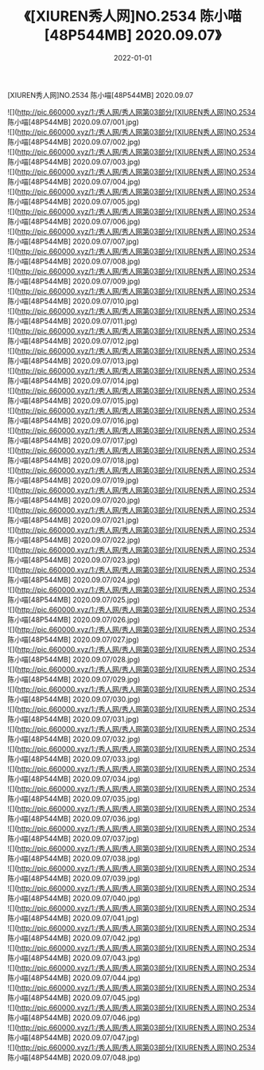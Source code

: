 ﻿---
layout: post
title:  《[XIUREN秀人网]NO.2534 陈小喵[48P544MB] 2020.09.07》
date:   2022-01-01
img: http://pic.660000.xyz/1:/秀人网/秀人网第03部分/[XIUREN秀人网]NO.2534 陈小喵[48P544MB] 2020.09.07/000.jpg
categories: [美女, 清纯, 唯美]
---

[XIUREN秀人网]NO.2534 陈小喵[48P544MB] 2020.09.07

 ![](http://pic.660000.xyz/1:/秀人网/秀人网第03部分/[XIUREN秀人网]NO.2534 陈小喵[48P544MB] 2020.09.07/001.jpg) <br>![](http://pic.660000.xyz/1:/秀人网/秀人网第03部分/[XIUREN秀人网]NO.2534 陈小喵[48P544MB] 2020.09.07/002.jpg) <br>![](http://pic.660000.xyz/1:/秀人网/秀人网第03部分/[XIUREN秀人网]NO.2534 陈小喵[48P544MB] 2020.09.07/003.jpg) <br>![](http://pic.660000.xyz/1:/秀人网/秀人网第03部分/[XIUREN秀人网]NO.2534 陈小喵[48P544MB] 2020.09.07/004.jpg) <br>![](http://pic.660000.xyz/1:/秀人网/秀人网第03部分/[XIUREN秀人网]NO.2534 陈小喵[48P544MB] 2020.09.07/005.jpg) <br>![](http://pic.660000.xyz/1:/秀人网/秀人网第03部分/[XIUREN秀人网]NO.2534 陈小喵[48P544MB] 2020.09.07/006.jpg) <br>![](http://pic.660000.xyz/1:/秀人网/秀人网第03部分/[XIUREN秀人网]NO.2534 陈小喵[48P544MB] 2020.09.07/007.jpg) <br>![](http://pic.660000.xyz/1:/秀人网/秀人网第03部分/[XIUREN秀人网]NO.2534 陈小喵[48P544MB] 2020.09.07/008.jpg) <br>![](http://pic.660000.xyz/1:/秀人网/秀人网第03部分/[XIUREN秀人网]NO.2534 陈小喵[48P544MB] 2020.09.07/009.jpg) <br>![](http://pic.660000.xyz/1:/秀人网/秀人网第03部分/[XIUREN秀人网]NO.2534 陈小喵[48P544MB] 2020.09.07/010.jpg) <br>![](http://pic.660000.xyz/1:/秀人网/秀人网第03部分/[XIUREN秀人网]NO.2534 陈小喵[48P544MB] 2020.09.07/011.jpg) <br>![](http://pic.660000.xyz/1:/秀人网/秀人网第03部分/[XIUREN秀人网]NO.2534 陈小喵[48P544MB] 2020.09.07/012.jpg) <br>![](http://pic.660000.xyz/1:/秀人网/秀人网第03部分/[XIUREN秀人网]NO.2534 陈小喵[48P544MB] 2020.09.07/013.jpg) <br>![](http://pic.660000.xyz/1:/秀人网/秀人网第03部分/[XIUREN秀人网]NO.2534 陈小喵[48P544MB] 2020.09.07/014.jpg) <br>![](http://pic.660000.xyz/1:/秀人网/秀人网第03部分/[XIUREN秀人网]NO.2534 陈小喵[48P544MB] 2020.09.07/015.jpg) <br>![](http://pic.660000.xyz/1:/秀人网/秀人网第03部分/[XIUREN秀人网]NO.2534 陈小喵[48P544MB] 2020.09.07/016.jpg) <br>![](http://pic.660000.xyz/1:/秀人网/秀人网第03部分/[XIUREN秀人网]NO.2534 陈小喵[48P544MB] 2020.09.07/017.jpg) <br>![](http://pic.660000.xyz/1:/秀人网/秀人网第03部分/[XIUREN秀人网]NO.2534 陈小喵[48P544MB] 2020.09.07/018.jpg) <br>![](http://pic.660000.xyz/1:/秀人网/秀人网第03部分/[XIUREN秀人网]NO.2534 陈小喵[48P544MB] 2020.09.07/019.jpg) <br>![](http://pic.660000.xyz/1:/秀人网/秀人网第03部分/[XIUREN秀人网]NO.2534 陈小喵[48P544MB] 2020.09.07/020.jpg) <br>![](http://pic.660000.xyz/1:/秀人网/秀人网第03部分/[XIUREN秀人网]NO.2534 陈小喵[48P544MB] 2020.09.07/021.jpg) <br>![](http://pic.660000.xyz/1:/秀人网/秀人网第03部分/[XIUREN秀人网]NO.2534 陈小喵[48P544MB] 2020.09.07/022.jpg) <br>![](http://pic.660000.xyz/1:/秀人网/秀人网第03部分/[XIUREN秀人网]NO.2534 陈小喵[48P544MB] 2020.09.07/023.jpg) <br>![](http://pic.660000.xyz/1:/秀人网/秀人网第03部分/[XIUREN秀人网]NO.2534 陈小喵[48P544MB] 2020.09.07/024.jpg) <br>![](http://pic.660000.xyz/1:/秀人网/秀人网第03部分/[XIUREN秀人网]NO.2534 陈小喵[48P544MB] 2020.09.07/025.jpg) <br>![](http://pic.660000.xyz/1:/秀人网/秀人网第03部分/[XIUREN秀人网]NO.2534 陈小喵[48P544MB] 2020.09.07/026.jpg) <br>![](http://pic.660000.xyz/1:/秀人网/秀人网第03部分/[XIUREN秀人网]NO.2534 陈小喵[48P544MB] 2020.09.07/027.jpg) <br>![](http://pic.660000.xyz/1:/秀人网/秀人网第03部分/[XIUREN秀人网]NO.2534 陈小喵[48P544MB] 2020.09.07/028.jpg) <br>![](http://pic.660000.xyz/1:/秀人网/秀人网第03部分/[XIUREN秀人网]NO.2534 陈小喵[48P544MB] 2020.09.07/029.jpg) <br>![](http://pic.660000.xyz/1:/秀人网/秀人网第03部分/[XIUREN秀人网]NO.2534 陈小喵[48P544MB] 2020.09.07/030.jpg) <br>![](http://pic.660000.xyz/1:/秀人网/秀人网第03部分/[XIUREN秀人网]NO.2534 陈小喵[48P544MB] 2020.09.07/031.jpg) <br>![](http://pic.660000.xyz/1:/秀人网/秀人网第03部分/[XIUREN秀人网]NO.2534 陈小喵[48P544MB] 2020.09.07/032.jpg) <br>![](http://pic.660000.xyz/1:/秀人网/秀人网第03部分/[XIUREN秀人网]NO.2534 陈小喵[48P544MB] 2020.09.07/033.jpg) <br>![](http://pic.660000.xyz/1:/秀人网/秀人网第03部分/[XIUREN秀人网]NO.2534 陈小喵[48P544MB] 2020.09.07/034.jpg) <br>![](http://pic.660000.xyz/1:/秀人网/秀人网第03部分/[XIUREN秀人网]NO.2534 陈小喵[48P544MB] 2020.09.07/035.jpg) <br>![](http://pic.660000.xyz/1:/秀人网/秀人网第03部分/[XIUREN秀人网]NO.2534 陈小喵[48P544MB] 2020.09.07/036.jpg) <br>![](http://pic.660000.xyz/1:/秀人网/秀人网第03部分/[XIUREN秀人网]NO.2534 陈小喵[48P544MB] 2020.09.07/037.jpg) <br>![](http://pic.660000.xyz/1:/秀人网/秀人网第03部分/[XIUREN秀人网]NO.2534 陈小喵[48P544MB] 2020.09.07/038.jpg) <br>![](http://pic.660000.xyz/1:/秀人网/秀人网第03部分/[XIUREN秀人网]NO.2534 陈小喵[48P544MB] 2020.09.07/039.jpg) <br>![](http://pic.660000.xyz/1:/秀人网/秀人网第03部分/[XIUREN秀人网]NO.2534 陈小喵[48P544MB] 2020.09.07/040.jpg) <br>![](http://pic.660000.xyz/1:/秀人网/秀人网第03部分/[XIUREN秀人网]NO.2534 陈小喵[48P544MB] 2020.09.07/041.jpg) <br>![](http://pic.660000.xyz/1:/秀人网/秀人网第03部分/[XIUREN秀人网]NO.2534 陈小喵[48P544MB] 2020.09.07/042.jpg) <br>![](http://pic.660000.xyz/1:/秀人网/秀人网第03部分/[XIUREN秀人网]NO.2534 陈小喵[48P544MB] 2020.09.07/043.jpg) <br>![](http://pic.660000.xyz/1:/秀人网/秀人网第03部分/[XIUREN秀人网]NO.2534 陈小喵[48P544MB] 2020.09.07/044.jpg) <br>![](http://pic.660000.xyz/1:/秀人网/秀人网第03部分/[XIUREN秀人网]NO.2534 陈小喵[48P544MB] 2020.09.07/045.jpg) <br>![](http://pic.660000.xyz/1:/秀人网/秀人网第03部分/[XIUREN秀人网]NO.2534 陈小喵[48P544MB] 2020.09.07/046.jpg) <br>![](http://pic.660000.xyz/1:/秀人网/秀人网第03部分/[XIUREN秀人网]NO.2534 陈小喵[48P544MB] 2020.09.07/047.jpg) <br>![](http://pic.660000.xyz/1:/秀人网/秀人网第03部分/[XIUREN秀人网]NO.2534 陈小喵[48P544MB] 2020.09.07/048.jpg) <br>